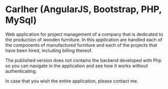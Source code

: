 # Carlher (AngularJS, Bootstrap, PHP, MySql) 

Web application for project management of a company that is dedicated to the production of wooden furniture. In this application are handled each of the components of manufactured furniture and each of the projects that have been hired, including billing thereof.

The published version does not contains the backend developed with Php so you can navigate in the application and see how it works without authenticating. 

In case that you wish the entire application, please contact me.
